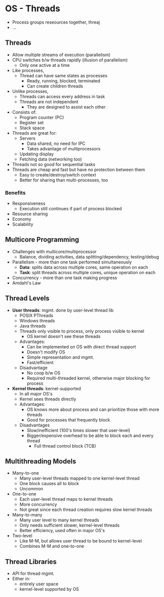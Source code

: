 # OS - Threads

- Process groups reseources together, threaj
- ...

## Threads

- Allow multiple streams of execution (parallelism)
- CPU switches b/w threads rapidly (illusion of parallelism)
	- Only one active at a time
- Like processes,
	- Thread can have same states as processes
		- Ready, running, blocked, terminated
		- Can create children threads
- Unlike processes,
	- Threads can access every address in task
	- Threads are not independent
		- They are designed to assist each other
- Consists of:
	- Program counter (PC)
	- Register set
	- Stack space
- Threads are great for:
	- Servers
		- Data shared, no need for IPC
		- Takes advantage of multiprocessors
	- Updating display
	- Fetching data (networking too)
- Threads not so good for sequential tasks
- Threads are cheap and fast but have no protection between them
	- Easy to create/destroy/switch context
	- Better for sharing than multi-processes, too

### Benefits

- Responsiveness
	- Execution still continues if part of process blocked 
- Resource sharing
- Economy
- Scalability

## Multicore Programming

- Challenges with multicore/multiprocessor
	- Balance, dividing activities, data splitting/dependency, testing/debug
- Parallelism - more than one task performed simultaneously
	- **Data**: splits data across multiple cores, same operation on each
	- **Task**: split threads across multiple cores, unique operation on each
- Concurrency - more than one task making progress
- Amdahl's Law

## Thread Levels

- **User threads**: mgmt. done by user-level thread lib
	- POSIX PThreads
	- Windows threads
	- Java threads
	- Threads only visible to process, only process visible to kernel
		- OS kernel doesn't see these threads
	- Advantages:
		- Can be implemented on OS with direct thread support
		- Doesn't modify OS
		- Simple representation and mgmt.
		- Fast/efficient
	- Disadvantage
		- No coop b/w OS
		- Required multi-threaded kernel, otherwise major blocking for process
- **Kernel threads**: kernel-supported
	- In all major OS's
	- Kernel sees threads directly
	- Advantages:
		- OS knows more about process and can prioritize those with more threads
		- Good for processes that frequently block
	- Disadvantages
		- Slow/inefficient (100's times slower that user-level)
		- Bigger/expensive overhead to be able to block each and every thread
			- Full thread control block (TCB)

## Multithreading Models

- Many-to-one
	- Many user-level threads mapped to one kernel-level thread
	- One block causes all to block
	- Uncommon
- One-to-one
	- Each user-level thread maps to kernel threads
	- More concurrency
	- Not great since each thread creation requires slow kernel threads
- Many-to-many
	- Many user level to many kernel threads
	- Only needs sufficient slower, kernel-level threads
	- Better efficiency, used often in major OS's
- Two-level
	- Like M-M, but allows user thread to be bound to kernel-level
	- Combines M-M and one-to-one

## Thread Libraries

- API for thread mgmt.
- Either in:
	- entirely user space
	- kernel-level supported by OS

